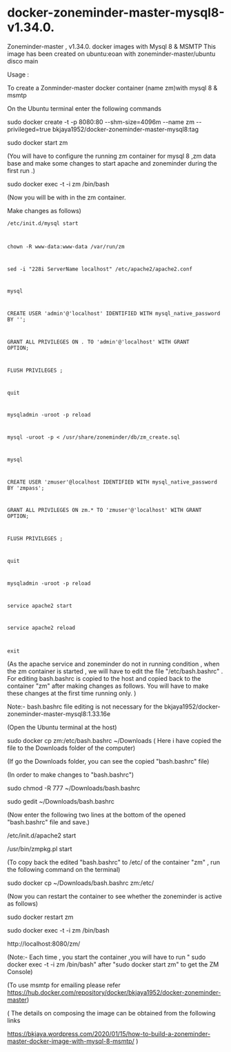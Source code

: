 # docker-zoneminder-master-mysql8-v1.34.0.
Zoneminder-master , v1.34.0. docker images with Mysql 8 &amp; MSMTP
This image has been created on ubuntu:eoan  with  zoneminder-master/ubuntu disco main

Usage :

To create a Zonminder-master docker container (name zm)with mysql 8 & msmtp

On the Ubuntu terminal enter the following commands

sudo docker create -t -p 8080:80 --shm-size=4096m --name zm --privileged=true bkjaya1952/docker-zoneminder-master-mysql8:tag

sudo docker start zm

(You will have to configure the running zm container for mysql 8 ,zm data base and make some changes to start apache and zoneminder during the first run .)

sudo docker exec -t -i zm /bin/bash

(Now  you will be with in the zm container.

Make changes as follows)

<code>/etc/init.d/mysql start

chown -R www-data:www-data /var/run/zm

sed -i "228i ServerName localhost" /etc/apache2/apache2.conf

mysql

CREATE USER 'admin'@'localhost' IDENTIFIED WITH mysql_native_password BY '';

GRANT ALL PRIVILEGES ON *.* TO 'admin'@'localhost' WITH GRANT OPTION;

FLUSH PRIVILEGES ;

quit

mysqladmin -uroot -p reload

mysql -uroot -p < /usr/share/zoneminder/db/zm_create.sql

mysql

CREATE USER 'zmuser'@localhost IDENTIFIED WITH mysql_native_password BY 'zmpass';

GRANT ALL PRIVILEGES ON zm.* TO 'zmuser'@'localhost' WITH GRANT OPTION;

FLUSH PRIVILEGES ;

quit

mysqladmin -uroot -p reload

service apache2 start

service apache2 reload

exit</code>

(As the apache service and zoneminder do not in running condition , when the zm container is started , we will have to edit the file "/etc/bash.bashrc" . For editing bash.bashrc is copied to the host and copied back to the container "zm" after making changes as follows. You will have to make these changes at the first time running only.  )

Note:- bash.bashrc file editing is not necessary for the   bkjaya1952/docker-zoneminder-master-mysql8:1.33.16e 

(Open the Ubuntu terminal at the host)

sudo docker cp zm:/etc/bash.bashrc ~/Downloads   ( Here i have copied the file to the Downloads folder of the computer)

(If go the Downloads folder, you can  see the copied "bash.bashrc" file)

(In order to make changes to "bash.bashrc")

sudo chmod -R 777 ~/Downloads/bash.bashrc

sudo gedit ~/Downloads/bash.bashrc

(Now enter the following two lines at the bottom of the opened "bash.bashrc" file and save.)

/etc/init.d/apache2 start

/usr/bin/zmpkg.pl start

(To copy back the edited "bash.bashrc" to /etc/  of the container "zm" , run the following command on the terminal)

sudo docker cp ~/Downloads/bash.bashrc zm:/etc/

(Now you can restart the container to see whether the zoneminder is active as follows)

sudo docker restart zm

sudo docker exec -t -i zm /bin/bash

http://localhost:8080/zm/

(Note:- Each time , you start the container ,you will have to run " sudo docker exec -t -i zm /bin/bash"  after "sudo docker start zm"  to get the ZM Console)

(To use msmtp for emailing please refer https://hub.docker.com/repository/docker/bkjaya1952/docker-zoneminder-master)

( The details on composing the image can be obtained from the following links

https://bkjaya.wordpress.com/2020/01/15/how-to-build-a-zoneminder-master-docker-image-with-mysql-8-msmtp/  )
















